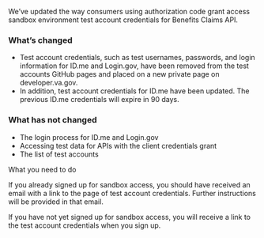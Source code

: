 We’ve updated the way consumers using authorization code grant access sandbox environment test account credentials for Benefits Claims API.

### What’s changed

* Test account credentials, such as test usernames, passwords, and login information for ID.me and Login.gov, have been removed from the test accounts GitHub pages and placed on a new private page on developer.va.gov.
* In addition, test account credentials for ID.me have been updated. The previous ID.me credentials will expire in 90 days.

### What has not changed

* The login process for ID.me and Login.gov
* Accessing test data for APIs with the client credentials grant
* The list of test accounts

What you need to do

If you already signed up for sandbox access, you should have received an email with a link to the page of test account credentials. Further instructions will be provided in that email.

If you have not yet signed up for sandbox access, you will receive a link to the test account credentials when you sign up.